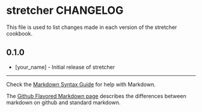# stretcher CHANGELOG

This file is used to list changes made in each version of the stretcher cookbook.

## 0.1.0
- [your_name] - Initial release of stretcher

- - -
Check the [Markdown Syntax Guide](http://daringfireball.net/projects/markdown/syntax) for help with Markdown.

The [Github Flavored Markdown page](http://github.github.com/github-flavored-markdown/) describes the differences between markdown on github and standard markdown.
